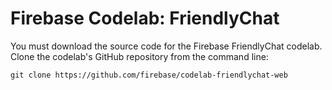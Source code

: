 # Firebase Codelab: FriendlyChat

You must download the source code for the Firebase FriendlyChat codelab. Clone the codelab's GitHub repository from the command line:

```
git clone https://github.com/firebase/codelab-friendlychat-web
```
